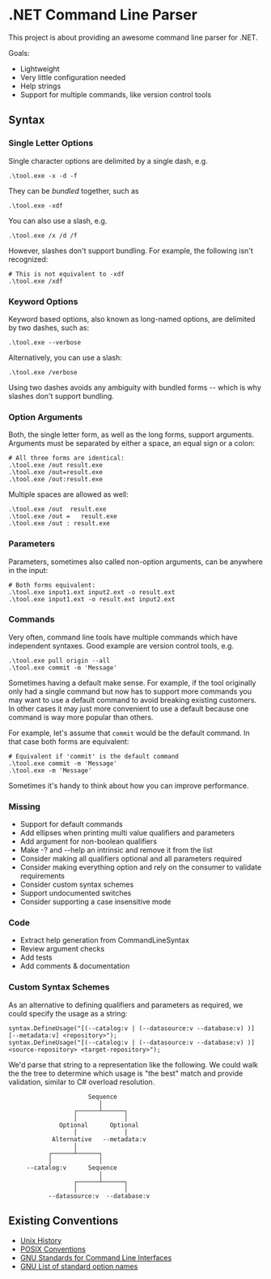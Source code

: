 # .NET Command Line Parser

This project is about providing an awesome command line parser for .NET.

Goals:

 - Lightweight
 - Very little configuration needed
 - Help strings
 - Support for multiple commands, like version control tools

## Syntax

### Single Letter Options

Single character options are delimited by a single dash, e.g.

    .\tool.exe -x -d -f

They can be *bundled* together, such as

    .\tool.exe -xdf

You can also use a slash, e.g.

    .\tool.exe /x /d /f

However, slashes don't support bundling. For example, the following isn't
recognized:

    # This is not equivalent to -xdf
    .\tool.exe /xdf

### Keyword Options

Keyword based options, also known as long-named options, are delimited by two
dashes, such as:

    .\tool.exe --verbose

Alternatively, you can use a slash:

    .\tool.exe /verbose

Using two dashes avoids any ambiguity with bundled forms -- which is why
slashes don't support bundling.

### Option Arguments

Both, the single letter form, as well as the long forms, support arguments.
Arguments must be separated by either a space, an equal sign or a colon:

    # All three forms are identical:
    .\tool.exe /out result.exe
    .\tool.exe /out=result.exe
    .\tool.exe /out:result.exe

Multiple spaces are allowed as well:

    .\tool.exe /out  result.exe
    .\tool.exe /out =   result.exe
    .\tool.exe /out : result.exe

### Parameters

Parameters, sometimes also called non-option arguments, can be anywhere in the
input:

    # Both forms equivalent:
    .\tool.exe input1.ext input2.ext -o result.ext
    .\tool.exe input1.ext -o result.ext input2.ext

### Commands

Very often, command line tools have multiple commands which have independent
syntaxes. Good example are version control tools, e.g.

    .\tool.exe pull origin --all
    .\tool.exe commit -m 'Message'

Sometimes having a default make sense. For example, if the tool originally only
had a single command but now has to support more commands you may want to use
a default command to avoid breaking existing customers. In other cases it may
just more convenient to use a default because one command is way more popular
than others.

For example, let's assume that `commit` would be the default command. In that
case both forms are equivalent:

    # Equivalent if 'commit' is the default command
    .\tool.exe commit -m 'Message'
    .\tool.exe -m 'Message'

Sometimes it's handy to think about how you can improve performance.

### Missing

- Support for default commands
- Add ellipses when printing multi value qualifiers and parameters
- Add argument for non-boolean qualifiers
- Make -? and --help an intrinsic and remove it from the list
- Consider making all qualifiers optional and all parameters required
- Consider making everything option and rely on the consumer to validate
  requirements
- Consider custom syntax schemes
- Support undocumented switches
- Consider supporting a case insensitive mode

### Code

- Extract help generation from CommandLineSyntax
- Review argument checks
- Add tests
- Add comments & documentation

### Custom Syntax Schemes

As an alternative to defining qualifiers and parameters as required, we could
specify the usage as a string:

    syntax.DefineUsage("[(--catalog:v | (--datasource:v --database:v) )] [--metadata:v] <repository>");
    syntax.DefineUsage("[(--catalog:v | (--datasource:v --database:v) )] <source-repository> <target-repository>");

We'd parse that string to a representation like the following. We could walk the
the tree to determine which usage is "the best" match and provide validation,
similar to C# overload resolution.

                          Sequence
                             │
                      ┌──────┴──────┐
                      │             │
                  Optional      Optional
                      │             │
                Alternative   --metadata:v
                      │
               ┌──────┴──────┐
               │             │
         --catalog:v      Sequence
                             │
                      ┌──────┴──────┐
                      │             │
               --datasource:v  --database:v

## Existing Conventions

* [Unix History][Unix-History]
* [POSIX Conventions][POSIX-Conventions]
* [GNU Standards for Command Line Interfaces][GNU]
* [GNU List of standard option names][GNU-Options]

[Unix-History]: http://catb.org/~esr/writings/taoup/html/ch10s05.html
[POSIX-Conventions]: http://www.cs.unicam.it/piergallini/home/materiale/gc/java/essential/attributes/_posix.html
[GNU]: http://www.gnu.org/prep/standards/html_node/Command_002dLine-Interfaces.html
[GNU-Options]: http://www.gnu.org/prep/standards/html_node/Option-Table.html#Option-Table
